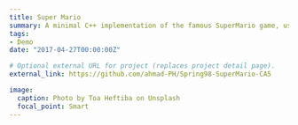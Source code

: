 ```yaml
---
title: Super Mario
summary: A minimal C++ implementation of the famous SuperMario game, using [SDL2](https://www.libsdl.org/). This was a course project for the Advanced Programming course at the University of Tehran, and I was the TA designing the project. The project would be shown to students as an example of good design.
tags:
- Demo
date: "2017-04-27T00:00:00Z"

# Optional external URL for project (replaces project detail page).
external_link: https://github.com/ahmad-PH/Spring98-SuperMario-CA5

image:
  caption: Photo by Toa Heftiba on Unsplash
  focal_point: Smart
---
```

